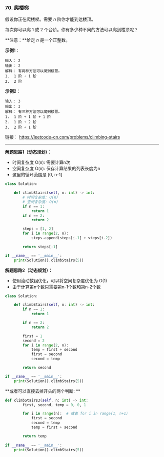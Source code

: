 ### 70. 爬楼梯

假设你正在爬楼梯。需要 *n* 阶你才能到达楼顶。

每次你可以爬 1 或 2 个台阶。你有多少种不同的方法可以爬到楼顶呢？

**注意：**给定 *n* 是一个正整数。

**示例1**：

```
输入： 2
输出： 2
解释： 有两种方法可以爬到楼顶。
1.  1 阶 + 1 阶
2.  2 阶
```

**示例2**：

```
输入： 3
输出： 3
解释： 有三种方法可以爬到楼顶。
1.  1 阶 + 1 阶 + 1 阶
2.  1 阶 + 2 阶
3.  2 阶 + 1 阶
```

链接： https://leetcode-cn.com/problems/climbing-stairs

---

**解题思路1（动态规划）：**

* 时间复杂度 O(n): 需要计算n次
* 空间复杂度 O(n): 保存计算结果的列表长度为n
* 这里的循环范围是 [0, n-1]

```python
class Solution:

    def climbStairs(self, n: int) -> int:
        # 时间复杂度: O(n)
        # 空间复杂度: O(n)
        if n == 1:
            return 1 
        if n == 2:
            return 2 

        steps = [1, 2]
        for i in range(2, n):
            steps.append(steps[i-1] + steps[i-2])

        return steps[-1]

if __name__ == '__main__':
    print(Solution().climbStairs(5)) 
```

**解题思路2（动态规划）：**

* 使用滚动数组优化，可以将空间复杂度优化为 O(1)
* 由于计算第n个数只需要第n-1个数和第n-2个数

```python
class Solution:

    def climbStairs(self, n: int) -> int:
        if n == 1:
            return 1 

        if n == 2:
            return 2

        first = 1
        second = 2 
        for i in range(2, n):
            temp = first + second 
            first = second 
            second = temp 

        return second

if __name__ == '__main__':
    print(Solution().climbStairs(5)) 
```

**或者可以直接去掉开头的两个判断: **

```python
def climbStairs3(self, n: int) -> int:
        first, second, temp = 0, 0, 1 

        for i in range(n):  # 或者 for i in range(1, n+1)
            first = second 
            second = temp 
            temp = first + second

        return temp
    
if __name__ == '__main__':
    print(Solution().climbStairs(5)) 
```

